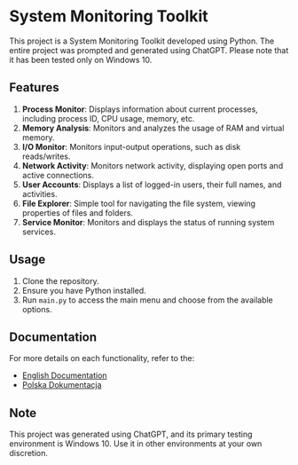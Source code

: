 # System Monitoring Toolkit

This project is a System Monitoring Toolkit developed using Python. The entire project was prompted and generated using ChatGPT. Please note that it has been tested only on Windows 10.

## Features
1. **Process Monitor**: Displays information about current processes, including process ID, CPU usage, memory, etc.
2. **Memory Analysis**: Monitors and analyzes the usage of RAM and virtual memory.
3. **I/O Monitor**: Monitors input-output operations, such as disk reads/writes.
4. **Network Activity**: Monitors network activity, displaying open ports and active connections.
5. **User Accounts**: Displays a list of logged-in users, their full names, and activities.
6. **File Explorer**: Simple tool for navigating the file system, viewing properties of files and folders.
7. **Service Monitor**: Monitors and displays the status of running system services.

## Usage
1. Clone the repository.
2. Ensure you have Python installed.
3. Run `main.py` to access the main menu and choose from the available options.

## Documentation
For more details on each functionality, refer to the:
- [English Documentation](documentation.md)
- [Polska Dokumentacja](documentation_pl.md)

## Note
This project was generated using ChatGPT, and its primary testing environment is Windows 10. Use it in other environments at your own discretion.
